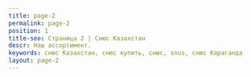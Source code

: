 ```yaml
---
title: page-2
permalink: page-2
position: 1
title-seo: Страница 2 | Снюс Казахстан
descr: Наш ассортимент.
keywords: снюс Казахстан, снюс купить, снюс, snus, снюс Караганда
layout: page-2
---
```


